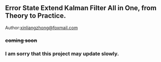 ## Error State Extend Kalman Filter All in One, from Theory to Practice.

Author:xinliangzhong@foxmail.com

### ~~coming soon~~

### I am sorry that this project may update slowly.
